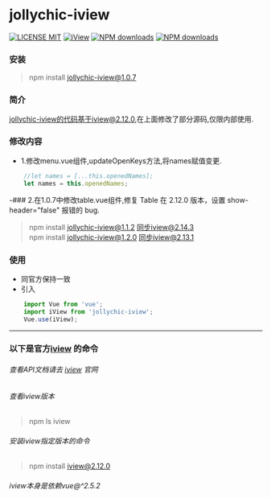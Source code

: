 # jollychic-iview

[![LICENSE MIT](https://img.shields.io/npm/l/express.svg)](https://www.npmjs.com/package/jollychic-iview)
[![iView](https://img.shields.io/npm/v/jollychic-iview.svg?style=flat-square)](https://www.npmjs.org/package/jollychic-iview)
[![NPM downloads](http://img.shields.io/npm/dm/jollychic-iview.svg?style=flat-square)](https://npmjs.org/package/jollychic-iview)
[![NPM downloads](https://img.shields.io/npm/dt/jollychic-iview.svg?style=flat-square)](https://npmjs.org/package/jollychic-iview)

### 安装
> npm install jollychic-iview@1.0.7

### 简介
jollychic-iview的代码基于iview@2.12.0,在上面修改了部分源码,仅限内部使用.

### 修改内容
- 1.修改menu.vue组件,updateOpenKeys方法,将names赋值变更.

``` javascript
	//let names = [...this.openedNames];
	let names = this.openedNames;
```

-### 2.在1.0.7中修改table.vue组件,修复 Table 在 2.12.0 版本，设置 show-header="false" 报错的 bug.

> npm install jollychic-iview@1.1.2   同步iview@2.14.3  
> npm install jollychic-iview@1.2.0   同步iview@2.13.1
### 使用
- 同官方保持一致
- 引入

``` javascript
	import Vue from 'vue';
	import iView from 'jollychic-iview';
	Vue.use(iView);
```

------
### 以下是官方[iview](https://github.com/iview/iview) 的命令
###### 查看API文档请去 [iview](https://github.com/iview/iview) 官网 

###### 查看iview版本
> npm ls iview

###### 安装iview指定版本的命令
> npm install iview@2.12.0

###### iview本身是依赖vue@^2.5.2
